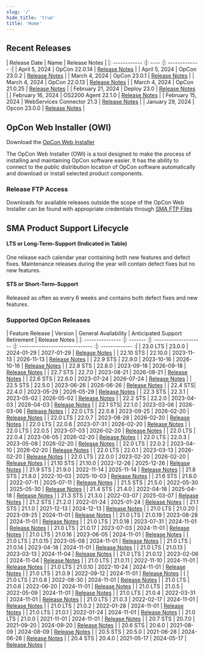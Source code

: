 ```yaml
---
slug: '/'
hide_title: 'true'
title: 'Home'
---
```


## Recent Releases

| Release Date | Name | Release Notes |
|: ------------ :|: ---- :|: ------------- :|
| April 5, 2024 | OpCon 22.0.14 | [Release Notes](https://help.smatechnologies.com/opcon/core/v22.0/release-notes#opcon-22014) |
| April 5, 2024 | OpCon 23.0.2 | [Release Notes](https://help.smatechnologies.com/opcon/core/v23.0/release-notes#opcon-2302) |
| March 4, 2024 | OpCon 23.0.1 | [Release Notes](https://help.smatechnologies.com/opcon/core/v23.0/release-notes#opcon-2301) |
| March 4, 2024 | OpCon 22.0.13 | [Release Notes](https://help.smatechnologies.com/opcon/core/v22.0/release-notes#opcon-22013) |
| March 4, 2024 | OpCon 21.0.25 | [Release Notes](https://help.smatechnologies.com/opcon/core/v21.0/release-notes#opcon-21025) | 
| February 21, 2024 | Deploy 23.0 | [Release Notes](https://help.smatechnologies.com/opcon/deploy/release-notes) |
| February 16, 2024 | OS2200 Agent 22.1.0 | [Release Notes](https://help.smatechnologies.com/opcon/agents/os2200/) |
| February 15, 2024 | WebServices Connector 21.3 | [Release Notes](https://help.smatechnologies.com/opcon/connectors/webservices/release-notes#webservices-213) |
| January 29, 2024 | Opcon 23.0.0 | [Release Notes](https://help.smatechnologies.com/opcon/core/release-notes/#opcon-2300) |

## OpCon Web Installer (OWI)

Download the [OpCon Web Installer](https://smatechnologies.hosted-by-files.com/OpConPublicUtilities/OpConWebInstaller.zip)

The OpCon Web Installer (OWI) is a tool designed to make the process of installing and maintaining OpCon software easier. It has the ability to connect to the public distribution location of OpCon software automatically and download or install selected product components.

### Release FTP Access

Downloads for available releases outside the scope of the OpCon Web Installer can be found with appropriate credentials through [SMA FTP Files](https://files.smatechnologies.com/files/)

## SMA Product Support Lifecycle

#### LTS or Long-Term-Support (Indicated in Table)

One release each calendar year containing both new features and defect fixes. Maintenance releases during the year will contain defect fixes but no new features.

#### STS or Short-Term-Support

Released as often as every 6 weeks and contains both defect fixes and new features.


### Supported OpCon Releases

| Feature Release | Version | General Availability | Anticipated Support Retirement | Release Notes |
|: --------------- :|: ------- :|: -------------------- :|: ------------------------------ :|: ------------- :|
| 23.0 LTS | 23.0.0 | 2024-01-29 | 2027-01-29 | [Release Notes](https://help.smatechnologies.com/opcon/core/v23.0/release-notes#opcon-2300) |
| 22.10 STS | 22.10.0 | 2023-11-13 | 2026-11-13 | [Release Notes](https://help.smatechnologies.com/opcon/core/release-notes/#opcon-22100) |
| 22.9 STS | 22.9.0 | 2023-10-16 | 2026-10-16 | [Release Notes](https://help.smatechnologies.com/opcon/core/release-notes/#opcon-2290) |
| 22.8 STS | 22.8.0 | 2023-09-18 | 2026-09-18 | [Release Notes](https://help.smatechnologies.com/opcon/core/release-notes/#opcon-2280) |
| 22.7 STS | 22.7.0 | 2023-08-21 | 2026-08-21 | [Release Notes](https://help.smatechnologies.com/opcon/core/release-notes/#opcon-2270) |
| 22.6 STS | 22.6.0 | 2023-07-24 | 2026-07-24 | [Release Notes](https://help.smatechnologies.com/opcon/core/release-notes/#opcon-2260) |
| 22.5 STS | 22.5.0 | 2023-06-26 | 2026-06-26 | [Release Notes](https://help.smatechnologies.com/opcon/core/release-notes/#opcon-2250) |
| 22.4 STS| 22.4.0 | 2023-05-29 | 2026-05-29 | [Release Notes](https://help.smatechnologies.com/opcon/core/release-notes/#opcon-2240) |
| 22.3 STS | 22.3.1 | 2023-05-02 | 2026-05-02 | [Release Notes](https://help.smatechnologies.com/opcon/core/release-notes/#opcon-2231) |
| 22.2 STS | 22.2.0 | 2023-04-03 | 2026-04-03 | [Release Notes](https://help.smatechnologies.com/opcon/core/release-notes/#opcon-2220) |
| 22.1 STS| 22.1.0 | 2023-03-06 | 2026-03-06 | [Release Notes](https://help.smatechnologies.com/opcon/core/release-notes/#opcon-2210) |
| 22.0 LTS | 22.0.8 | 2023-09-25 | 2026-02-20 | [Release Notes](https://help.smatechnologies.com/opcon/core/v22.0/release-notes/#opcon-2208) |
| 22.0 LTS | 22.0.7 | 2023-08-28 | 2026-02-20 | [Release Notes](https://help.smatechnologies.com/opcon/core/v22.0/release-notes/#opcon-2207) |
| 22.0 LTS | 22.0.6 | 2023-07-31 | 2026-02-20 | [Release Notes](https://help.smatechnologies.com/opcon/core/v22.0/release-notes/#opcon-2206) |
| 22.0 LTS | 22.0.5 | 2023-07-03 | 2026-02-20 | [Release Notes](https://help.smatechnologies.com/opcon/core/v22.0/release-notes/#opcon-2205) |
| 22.0 LTS | 22.0.4 | 2023-06-05 | 2026-02-20 | [Release Notes](https://help.smatechnologies.com/opcon/core/v22.0/release-notes/#opcon-2204) |
| 22.0 LTS | 22.0.3 | 2023-05-08 | 2026-02-20 | [Release Notes](https://help.smatechnologies.com/opcon/core/v22.0/release-notes/#opcon-2203) |
| 22.0 LTS | 22.0.2 | 2023-04-10 | 2026-02-20 | [Release Notes](https://help.smatechnologies.com/opcon/core/v22.0/release-notes/#opcon-2202) |
| 22.0 LTS | 22.0.1 | 2023-03-13 | 2026-02-20 | [Release Notes](https://help.smatechnologies.com/opcon/core/v22.0/release-notes/#opcon-2201) |
| 22.0 LTS | 22.0.0 | 2023-02-20 | 2026-02-20 | [Release Notes](https://help.smatechnologies.com/opcon/core/v22.0/release-notes/#opcon-2200) |
| 21.10 STS | 21.10.0 | 2022-12-26 | 2025-12-26 | [Release Notes](https://help.smatechnologies.com/opcon/core/release-notes/#opcon-21100) |
| 21.9 STS | 21.9.0 | 2022-11-14 | 2025-11-14 | [Release Notes](https://help.smatechnologies.com/opcon/core/release-notes/#opcon-2190) |
| 21.8 STS | 21.8.0 | 2022-10-03 | 2025-10-03 | [Release Notes](https://help.smatechnologies.com/opcon/core/release-notes/#opcon-2180) |
| 21.6 STS | 21.6.0 | 2022-07-11 | 2025-07-11 | [Release Notes](https://help.smatechnologies.com/opcon/core/v21.6/release-notes/#opcon-2160) |
| 21.5 STS | 21.5.0 | 2022-05-30 | 2025-05-30 | [Release Notes](https://help.smatechnologies.com/opcon/core/v21.6/release-notes/#opcon-2150) |
| 21.4 STS | 21.4.0 | 2022-04-18 | 2025-04-18 | [Release Notes](https://help.smatechnologies.com/opcon/core/v21.6/release-notes/#opcon-2140) |
| 21.3 STS | 21.3.0 | 2022-03-07 | 2025-03-07 | [Release Notes](https://help.smatechnologies.com/opcon/core/v21.6/release-notes/#opcon-2130) |
| 21.2 STS | 21.2.0 | 2022-01-24 | 2025-01-24 | [Release Notes](https://help.smatechnologies.com/opcon/core/v21.6/release-notes/#opcon-2120) |
| 21.1 STS | 21.1.0 | 2021-12-13 | 2024-12-13 | [Release Notes](https://help.smatechnologies.com/opcon/core/v21.6/release-notes/#opcon-2110) |
| 21.0 LTS | 21.0.20 | 2023-09-25 | 2024-11-01 | [Release Notes](https://help.smatechnologies.com/opcon/core/v21.0/release-notes/#opcon-21020) |
| 21.0 LTS | 21.0.19 | 2023-08-28 | 2024-11-01 | [Release Notes](https://help.smatechnologies.com/opcon/core/v21.0/release-notes/#opcon-21019) |
| 21.0 LTS | 21.0.18 | 2023-07-31 | 2024-11-01 | [Release Notes](https://help.smatechnologies.com/opcon/core/v21.0/release-notes/#opcon-21018) |
| 21.0 LTS | 21.0.17 | 2023-07-03 | 2024-11-01 | [Release Notes](https://help.smatechnologies.com/opcon/core/v21.0/release-notes/#opcon-21017) |
| 21.0 LTS | 21.0.16 | 2023-06-05 | 2024-11-01 | [Release Notes](https://help.smatechnologies.com/opcon/core/v21.0/release-notes/#opcon-21016) |
| 21.0 LTS | 21.0.15 | 2023-05-08 | 2024-11-01 | [Release Notes](https://help.smatechnologies.com/opcon/core/v21.0/release-notes/#opcon-21015) |
| 21.0 LTS | 21.0.14 | 2023-04-18 | 2024-11-01 | [Release Notes](https://help.smatechnologies.com/opcon/core/v21.0/release-notes/#opcon-21014) |
| 21.0 LTS | 21.0.13 | 2023-03-13 | 2024-11-04 | [Release Notes](https://help.smatechnologies.com/opcon/core/v21.0/release-notes/#opcon-210130) |
| 21.0 LTS | 21.0.12 | 2023-02-06 | 2024-11-04 | [Release Notes](https://help.smatechnologies.com/opcon/core/v21.0/release-notes/#opcon-21012) |
| 21.0 LTS | 21.0.11 | 2022-11-10 | 2024-11-01 | [Release Notes](https://help.smatechnologies.com/opcon/core/v21.0/release-notes/#opcon-21011) |
| 21.0 LTS | 21.0.10 | 2022-10-24 | 2024-11-01 | [Release Notes](https://help.smatechnologies.com/opcon/core/v21.0/release-notes/#opcon-21012) |
| 21.0 LTS | 21.0.9 | 2022-09-12 | 2024-11-01 | [Release Notes](https://help.smatechnologies.com/opcon/core/v21.0/release-notes/#opcon-2109) | [
| 21.0 LTS | 21.0.8 | 2022-08-30 | 2024-11-01 | [Release Notes](https://help.smatechnologies.com/opcon/core/v21.0/release-notes/#opcon-2108) |
| 21.0 LTS | 21.0.6 | 2022-06-20 | 2024-11-01 | [Release Notes](https://help.smatechnologies.com/opcon/core/v21.0/release-notes/#opcon-2106) |
| 21.0 LTS | 21.0.5 | 2022-05-09 | 2024-11-01 | [Release Notes](https://help.smatechnologies.com/opcon/core/v21.0/release-notes/#opcon-2105) |
| 21.0 LTS | 21.0.4 | 2022-03-31 | 2024-11-01 | [Release Notes](https://help.smatechnologies.com/opcon/core/v21.0/release-notes/#opcon-2104) |
| 21.0 LTS | 21.0.3 | 2022-02-17 | 2024-11-01 | [Release Notes](https://help.smatechnologies.com/opcon/core/v21.0/release-notes/#opcon-2103) |
| 21.0 LTS | 21.0.2 | 2022-01-28 | 2024-11-01 | [Release Notes](https://help.smatechnologies.com/opcon/core/v21.0/release-notes/#opcon-2102) |
| 21.0 LTS | 21.0.1 | 2022-01-24 | 2024-11-01 | [Release Notes](https://help.smatechnologies.com/opcon/core/v21.0/release-notes/#opcon-2101) |
| 21.0 LTS | 21.0.0 | 2021-11-01 | 2024-11-01 | [Release Notes](https://help.smatechnologies.com/opcon/core/v21.0/release-notes/#opcon-2100) |
| 20.7 STS | 20.7.0 | 2021-09-20 | 2024-09-20 | [Release Notes](https://help.smatechnologies.com/opcon/core/v20.0/index.htm#Files/Release%20Notes/OpCon/OpCon%20Notes.htm%3FTocPath%3DRelease%2520Notes%7COpCon%7C_____0) |
| 20.6 STS | 20.6.0 | 2021-08-09 | 2024-08-09 | [Release Notes](https://help.smatechnologies.com/opcon/core/v20.0/index.htm#Files/Release%20Notes/OpCon/OpCon%20Notes.htm%3FTocPath%3DRelease%2520Notes%7COpCon%7C_____0) |
| 20.5 STS | 20.5.0 | 2021-06-28 | 2024-06-28 | [Release Notes](https://help.smatechnologies.com/opcon/core/v20.0/index.htm#Files/Release%20Notes/OpCon/OpCon%20Notes.htm%3FTocPath%3DRelease%2520Notes%7COpCon%7C_____0) |
| 20.4 STS | 20.4.0 | 2021-05-17 | 2024-05-17 | [Release Notes](https://help.smatechnologies.com/opcon/core/v20.0/index.htm#Files/Release%20Notes/OpCon/OpCon%20Notes.htm%3FTocPath%3DRelease%2520Notes%7COpCon%7C_____0) |
